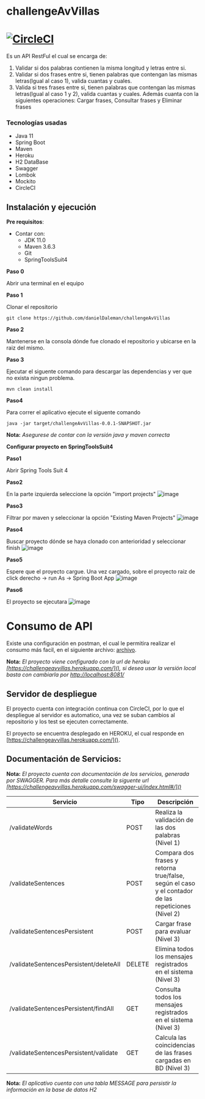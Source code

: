 # challengeAvVillas

[![CircleCI](https://circleci.com/gh/danielDaleman/challengeAvVillas.svg?style=svg&circle-token=2ed89382eeacbfba9bfa3d961b18d7682f0590d9)](https://circleci.com/gh/danielDaleman/challengeAvVillas)
======

Es un API RestFul el cual se encarga de:
1. Validar si dos palabras contienen la misma longitud y letras entre si.
2. Validar si dos frases entre si, tienen palabras que contengan las mismas letras(Igual al caso 1), valida cuantas y cuales.
3. Valida si tres frases entre si, tienen palabras que contengan las mismas letras(Igual al caso 1 y 2), valida cuantas y cuales. Además cuanta con la siguientes operaciones: Cargar frases, Consultar frases y Eliminar frases

### Tecnologías usadas
- Java 11
- Spring Boot
- Maven
- Heroku
- H2 DataBase
- Swagger
- Lombok
- Mockito
- CircleCI

## Instalación y ejecución
**Pre requisitos**:
- Contar con:
  - JDK 11.0
  - Maven 3.6.3
  - Git
  - SpringToolsSuit4

**Paso 0**

Abrir una terminal en el equipo

**Paso 1**

Clonar el repositorio
```
git clone https://github.com/danielDaleman/challengeAvVillas
```

**Paso 2**

Mantenerse en la consola dónde fue clonado el repositorio y ubicarse en la raiz del mismo.

**Paso 3**

Ejecutar el siguente comando para descargar las dependencias y ver que no exista ningun problema.
```
mvn clean install
```
**Paso4**

Para correr el aplicativo ejecute el siguente comando
```
java -jar target/challengeAvVillas-0.0.1-SNAPSHOT.jar
```
**Nota:** 
*Asegurese de contar con la versión java y maven correcta*

**Configurar proyecto en SpringToolsSuit4**

**Paso1**

Abrir Spring Tools Suit 4

**Paso2**

En la parte izquierda seleccione la opción "import projects"
![image](https://user-images.githubusercontent.com/32171194/112774332-fdf3a380-8ffe-11eb-976b-9e0ecb93e0bc.png)

**Paso3**

Filtrar por maven y seleccionar la opción "Existing Maven Projects"
![image](https://user-images.githubusercontent.com/32171194/112774377-1c599f00-8fff-11eb-83ba-9c5ead36ac34.png)

**Paso4**

Buscar proyecto dónde se haya clonado con anterioridad y seleccionar finish
![image](https://user-images.githubusercontent.com/32171194/112774434-457a2f80-8fff-11eb-8aed-b8ed8930d3c4.png)


**Paso5**

Espere que el proyecto cargue. Una vez cargado, sobre el proyecto raiz de click derecho -> run As -> Spring Boot App 
![image](https://user-images.githubusercontent.com/32171194/112774528-9ab64100-8fff-11eb-96c6-be2547fa87e5.png)

**Paso6**

El proyecto se ejecutara
![image](https://user-images.githubusercontent.com/32171194/112774599-d2bd8400-8fff-11eb-913f-7f74ce9009a3.png)

# Consumo de API

Existe una configuración en postman, el cual le permitira realizar el consumo más facil, en el siguiente archivo: [archivo](https://github.com/danielDaleman/challengeAvVillas/tree/master/src/main/resources/postman).

**Nota:** 
*El proyecto viene configurado con la url de heroku [https://challengeavvillas.herokuapp.com/](), si desea usar la versión local basta con cambiarla por [http://localhost:8081/]()*

## Servidor de despliegue

El proyecto cuenta con integración continua con CircleCI, por lo que el despliegue al servidor es automatico, una vez se suban cambios al repositorio y los test se ejecuten correctamente.

El proyecto se encuentra desplegado en HEROKU, el cual responde en [https://challengeavvillas.herokuapp.com/]().

## Documentación de Servicios:
**Nota:** 
*El proyecto cuenta con documentación de los servicios, generada por SWAGGER. Para más detalle consulte la siguente url [https://challengeavvillas.herokuapp.com/swagger-ui/index.html#/]()*

| Servicio | Tipo | Descripción |
|--|--|--|
| /validateWords | POST | Realiza la validación de las dos palabras (Nivel 1) |
| /validateSentences | POST | Compara dos frases y retorna true/false, según el caso y el contador de las repeticiones (Nivel 2) |
| /validateSentencesPersistent | POST | Cargar frase para evaluar (Nivel 3) |
| /validateSentencesPersistent/deleteAll | DELETE | Elimina todos los mensajes registrados en el sistema (Nivel 3)|
| /validateSentencesPersistent/findAll | GET | Consulta todos los mensajes registrados en el sistema (Nivel 3)|
| /validateSentencesPersistent/validate | GET | Calcula las coincidencias de las frases cargadas en BD (Nivel 3)|

**Nota:** 
*El aplicativo cuenta con una tabla MESSAGE para persistir la información en la base de datos H2*





